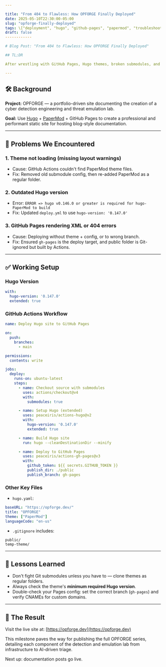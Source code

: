 ```yaml
---

title: "From 404 to Flawless: How OPFORGE Finally Deployed"
date: 2025-05-10T22:30:00-05:00
slug: "opforge-finally-deployed"
tags: \["deployment", "hugo", "github-pages", "papermod", "troubleshooting"]
draft: false
------------

# Blog Post: "From 404 to Flawless: How OPFORGE Finally Deployed"

## TL;DR

After wrestling with GitHub Pages, Hugo themes, broken submodules, and outdated Hugo versions, OPFORGE.dev is now live — built with Hugo + PaperMod and deployed through GitHub Actions. Here's how we pulled it off, step-by-step.

---
```


## 🛠️ Background

**Project:** OPFORGE — a portfolio-driven site documenting the creation of a cyber detection engineering and threat emulation lab.

**Goal:** Use [Hugo](https://gohugo.io/) + [PaperMod](https://github.com/adityatelange/hugo-PaperMod) + GitHub Pages to create a professional and performant static site for hosting blog-style documentation.

---

## 🚧 Problems We Encountered

### 1. **Theme not loading (missing layout warnings)**

* Cause: GitHub Actions couldn't find PaperMod theme files.
* Fix: Removed old submodule config, then re-added PaperMod as a regular folder.

### 2. **Outdated Hugo version**

* Error: `ERROR => hugo v0.146.0 or greater is required for hugo-PaperMod to build`
* Fix: Updated `deploy.yml` to use `hugo-version: '0.147.0'`

### 3. **GitHub Pages rendering XML or 404 errors**

* Cause: Deploying without theme + config, or to wrong branch.
* Fix: Ensured `gh-pages` is the deploy target, and public folder is Git-ignored but built by Actions.

---

## ✅ Working Setup

### Hugo Version

```yaml
with:
  hugo-version: '0.147.0'
  extended: true
```

### GitHub Actions Workflow

```yaml
name: Deploy Hugo site to GitHub Pages

on:
  push:
    branches:
      - main

permissions:
  contents: write

jobs:
  deploy:
    runs-on: ubuntu-latest
    steps:
      - name: Checkout source with submodules
        uses: actions/checkout@v4
        with:
          submodules: true

      - name: Setup Hugo (extended)
        uses: peaceiris/actions-hugo@v2
        with:
          hugo-version: '0.147.0'
          extended: true

      - name: Build Hugo site
        run: hugo --cleanDestinationDir --minify

      - name: Deploy to GitHub Pages
        uses: peaceiris/actions-gh-pages@v3
        with:
          github_token: ${{ secrets.GITHUB_TOKEN }}
          publish_dir: ./public
          publish_branch: gh-pages
```

### Other Key Files

* `hugo.yaml`:

```yaml
baseURL: "https://opforge.dev/"
title: "OPFORGE"
theme: ["PaperMod"]
languageCode: "en-us"
```

* `.gitignore` includes:

```
public/
temp-theme/
```

---

## 🧠 Lessons Learned

* Don't fight Git submodules unless you have to — clone themes as regular folders.
* Always check the theme's **minimum required Hugo version**.
* Double-check your Pages config: set the correct branch (`gh-pages`) and verify CNAMEs for custom domains.

---

## 🎉 The Result

Visit the live site at: [https://opforge.dev](https://opforge.dev)

This milestone paves the way for publishing the full OPFORGE series, detailing each component of the detection and emulation lab from infrastructure to AI-driven triage.

Next up: documentation posts go live.
